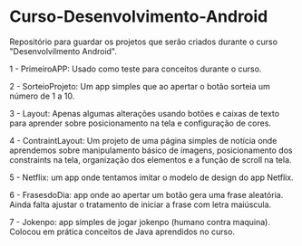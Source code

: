 # Curso-Desenvolvimento-Android
Repositório para guardar os projetos que serão criados durante o curso "Desenvolvilmento Android".

1 - PrimeiroAPP: Usado como teste para conceitos durante o curso.

2 - SorteioProjeto: Um app simples que ao apertar o botão sorteia um número de 1 a 10.

3 - Layout: Apenas algumas alterações usando botões e caixas de texto para aprender sobre posicionamento na tela e configuração de cores.

4 - ContraintLayout: Um projeto de uma página simples de notícia onde aprendemos sobre manipulamento básico de imagens, posicionamento dos constraints na tela, organização dos elementos e a função de scroll na tela.

5 - Netflix: um app onde tentamos imitar o modelo de design do app Netflix.

6 - FrasesdoDia: app onde ao apertar um botão gera uma frase aleatória. Ainda falta ajustar o tratamento de iniciar a frase com letra maiúscula.

7 - Jokenpo: app simples de jogar jokenpo (humano contra maquina). Colocou em prática conceitos de Java aprendidos no curso.
